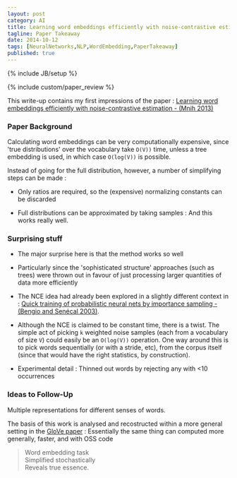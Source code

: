 ```yaml
---
layout: post
category: AI
title: Learning word embeddings efficiently with noise-contrastive estimation - Mnih 2013
tagline: Paper Takeaway
date: 2014-10-12
tags: [NeuralNetworks,NLP,WordEmbedding,PaperTakeaway]
published: true
---
```

{% include JB/setup %}

{% include custom/paper_review %}

This write-up contains my first impressions of the paper : 
[Learning word embeddings efficiently with noise-contrastive estimation - (Mnih 2013)](https://www.cs.toronto.edu/~amnih/papers/wordreps.pdf)

### Paper Background

Calculating word embeddings can be very computationally expensive, since 'true distributions' over the vocabulary take ```O(V))``` time, unless a tree embedding is used, in which case ```O(log(V))``` is possible.

Instead of going for the full distribution, however, a number of simplifying steps can be made :

*  Only ratios are required, so the (expensive) normalizing constants can be discarded

*  Full distributions can be approximated by taking samples : And this works really well.


### Surprising stuff

*  The major surprise here is that the method works so well

*  Particularly since the 'sophisticated structure' approaches (such as trees) were thrown out in favour of just processing larger quantities of data more efficiently

*  The NCE idea had already been explored in a slightly different context in : [Quick training of probabilistic neural nets by importance sampling - (Bengio and Sen&eacute;cal 2003)](http://www.iro.umontreal.ca/~lisa/pointeurs/senecal_aistats2003.pdf).

*  Although the NCE is claimed to be constant time, there is a twist.  The simple act of picking ```k``` weighted noise samples (each from a vocabulary of size ```V```) could easily be an ```O(log(V))``` operation.  One way around this is to pick words sequentially (or with a stride, etc), from the corpus itself (since that would have the right statistics, by construction).

*  Experimental detail : Thinned out words by rejecting any with <10 occurrences


### Ideas to Follow-Up

Multiple representations for different senses of words.

The basis of this work is analysed and recostructed within a more general setting in the [GloVe paper](/ai/2014/10/13/GloVe/) : Essentially the same thing can computed more generally, faster, and with OSS code


> Word embedding task         <br />
> Simplified stochastically   <br />
> Reveals true essence.     
